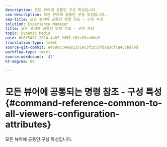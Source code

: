 ```yaml
---
description: 모든 뷰어에 공통인 구성 특성입니다.
seo-description: 모든 뷰어에 공통인 구성 특성입니다.
seo-title: 모든 뷰어에 공통인 명령 참조 - 구성 속성
solution: Experience Manager
title: 모든 뷰어에 공통인 명령 참조 - 구성 속성
topic: Dynamic Media
uuid: 6b8f5452-2814-4b07-9d95-f0fc83ce00a9
translation-type: tm+mt
source-git-commit: e4695cc4e882351ec3f2c55fd8a3cfca455bd79d
workflow-type: tm+mt
source-wordcount: '42'
ht-degree: 0%

---
```



# 모든 뷰어에 공통되는 명령 참조 - 구성 특성{#command-reference-common-to-all-viewers-configuration-attributes}

모든 뷰어에 공통인 구성 특성입니다.

